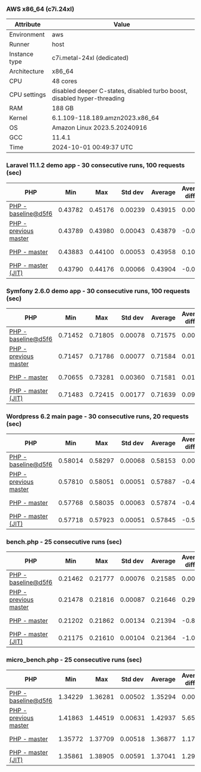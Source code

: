### AWS x86_64 (c7i.24xl)

|  Attribute    |     Value      |
|---------------|----------------|
| Environment   |aws|
| Runner        |host|
| Instance type |c7i.metal-24xl (dedicated)|
| Architecture  |x86_64
| CPU           |48 cores|
| CPU settings  |disabled deeper C-states, disabled turbo boost, disabled hyper-threading|
| RAM           |188 GB|
| Kernel        |6.1.109-118.189.amzn2023.x86_64|
| OS            |Amazon Linux 2023.5.20240916|
| GCC           |11.4.1|
| Time          |2024-10-01 00:49:37 UTC|

### Laravel 11.1.2 demo app - 30 consecutive runs, 100 requests (sec)

|     PHP     |     Min     |     Max     |    Std dev   |   Average  |  Average diff % |   Median   | Median diff % |     Memory    |
|-------------|-------------|-------------|--------------|------------|-----------------|------------|---------------|---------------|
|[PHP - baseline@d5f6](https://github.com/php/php-src/commit/d5f6e56610)|0.43782|0.45176|0.00239|0.43915|0.00%|0.43880|0.00%|41.86 MB|
|[PHP - previous master](https://github.com/php/php-src/commit/bca73f1c69)|0.43789|0.43980|0.00043|0.43879|-0.08%|0.43884|0.01%|41.80 MB|
|[PHP - master](https://github.com/php/php-src/commit/a6d111ff2a)|0.43883|0.44100|0.00053|0.43958|0.10%|0.43941|0.14%|41.79 MB|
|[PHP - master (JIT)](https://github.com/php/php-src/commit/a6d111ff2a)|0.43790|0.44176|0.00066|0.43904|-0.02%|0.43899|0.04%|41.79 MB|

### Symfony 2.6.0 demo app - 30 consecutive runs, 100 requests (sec)

|     PHP     |     Min     |     Max     |    Std dev   |   Average  |  Average diff % |   Median   | Median diff % |     Memory    |
|-------------|-------------|-------------|--------------|------------|-----------------|------------|---------------|---------------|
|[PHP - baseline@d5f6](https://github.com/php/php-src/commit/d5f6e56610)|0.71452|0.71805|0.00078|0.71575|0.00%|0.71564|0.00%|37.38 MB|
|[PHP - previous master](https://github.com/php/php-src/commit/bca73f1c69)|0.71457|0.71786|0.00077|0.71584|0.01%|0.71571|0.01%|37.38 MB|
|[PHP - master](https://github.com/php/php-src/commit/a6d111ff2a)|0.70655|0.73281|0.00360|0.71581|0.01%|0.71549|-0.02%|37.38 MB|
|[PHP - master (JIT)](https://github.com/php/php-src/commit/a6d111ff2a)|0.71483|0.72415|0.00177|0.71639|0.09%|0.71582|0.03%|37.38 MB|

### Wordpress 6.2 main page - 30 consecutive runs, 20 requests (sec)

|     PHP     |     Min     |     Max     |    Std dev   |   Average  |  Average diff % |   Median   | Median diff % |     Memory    |
|-------------|-------------|-------------|--------------|------------|-----------------|------------|---------------|---------------|
|[PHP - baseline@d5f6](https://github.com/php/php-src/commit/d5f6e56610)|0.58014|0.58297|0.00068|0.58153|0.00%|0.58155|0.00%|43.00 MB|
|[PHP - previous master](https://github.com/php/php-src/commit/bca73f1c69)|0.57810|0.58051|0.00051|0.57887|-0.46%|0.57878|-0.48%|43.00 MB|
|[PHP - master](https://github.com/php/php-src/commit/a6d111ff2a)|0.57768|0.58035|0.00063|0.57874|-0.48%|0.57868|-0.49%|42.93 MB|
|[PHP - master (JIT)](https://github.com/php/php-src/commit/a6d111ff2a)|0.57718|0.57923|0.00051|0.57845|-0.53%|0.57853|-0.52%|42.93 MB|

### bench.php - 25 consecutive runs (sec)

|     PHP     |     Min     |     Max     |    Std dev   |   Average  |  Average diff % |   Median   | Median diff % |     Memory    |
|-------------|-------------|-------------|--------------|------------|-----------------|------------|---------------|---------------|
|[PHP - baseline@d5f6](https://github.com/php/php-src/commit/d5f6e56610)|0.21462|0.21777|0.00076|0.21585|0.00%|0.21563|0.00%|26.17 MB|
|[PHP - previous master](https://github.com/php/php-src/commit/bca73f1c69)|0.21478|0.21816|0.00087|0.21646|0.29%|0.21643|0.37%|26.23 MB|
|[PHP - master](https://github.com/php/php-src/commit/a6d111ff2a)|0.21202|0.21862|0.00134|0.21394|-0.88%|0.21359|-0.95%|26.16 MB|
|[PHP - master (JIT)](https://github.com/php/php-src/commit/a6d111ff2a)|0.21175|0.21610|0.00104|0.21364|-1.02%|0.21339|-1.04%|26.17 MB|

### micro_bench.php - 25 consecutive runs (sec)

|     PHP     |     Min     |     Max     |    Std dev   |   Average  |  Average diff % |   Median   | Median diff % |     Memory    |
|-------------|-------------|-------------|--------------|------------|-----------------|------------|---------------|---------------|
|[PHP - baseline@d5f6](https://github.com/php/php-src/commit/d5f6e56610)|1.34229|1.36281|0.00502|1.35294|0.00%|1.35371|0.00%|20.42 MB|
|[PHP - previous master](https://github.com/php/php-src/commit/bca73f1c69)|1.41863|1.44519|0.00631|1.42937|5.65%|1.42702|5.42%|20.48 MB|
|[PHP - master](https://github.com/php/php-src/commit/a6d111ff2a)|1.35772|1.37709|0.00518|1.36877|1.17%|1.36936|1.16%|20.42 MB|
|[PHP - master (JIT)](https://github.com/php/php-src/commit/a6d111ff2a)|1.35861|1.38905|0.00591|1.37041|1.29%|1.36948|1.16%|20.42 MB|
